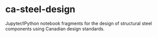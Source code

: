 # ca-steel-design
Jupyter/IPython notebook fragments for the design of structural steel components using Canadian design standards.
